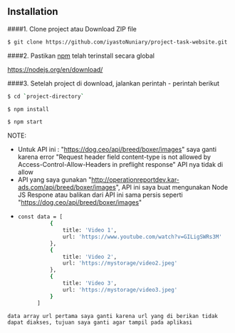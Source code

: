 ## Installation
####1. Clone project atau Download ZIP file

```sh
$ git clone https://github.com/iyastoNuniary/project-task-website.git
```

####2.  Pastikan [npm](https://www.npmjs.org/) telah terinstall secara global


https://nodejs.org/en/download/

####3. Setelah project di download, jalankan perintah - perintah berikut

```sh
$ cd `project-directory`
```
```sh
$ npm install
```
```sh
$ npm start
```

NOTE:
- Untuk API ini : "https://dog.ceo/api/breed/boxer/images"  saya ganti karena error "Request header field content-type is not allowed by Access-Control-Allow-Headers in preflight response" API nya tidak di allow
- API yang saya gunakan "http://operationreportdev.kar-ads.com/api/breed/boxer/images", API ini saya buat mengunakan Node JS Respone atau balikan dari API ini sama persis seperti "https://dog.ceo/api/breed/boxer/images"
- ```sh 
  const data = [
			{
				title: 'Video 1',
				url: 'https://www.youtube.com/watch?v=GILigSWRs3M'
			},
			{
				title: 'Video 2',
				url: 'https://mystorage/video2.jpeg'
			},
			{
				title: 'Video 3',
				url: 'https://mystorage/video3.jpeg'
			}
		]
```
data array url pertama saya ganti karena url yang di berikan tidak dapat diakses, tujuan saya ganti agar tampil pada aplikasi

